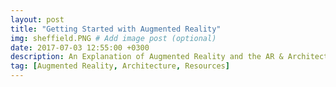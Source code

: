 ```yaml
---
layout: post
title: "Getting Started with Augmented Reality"
img: sheffield.PNG # Add image post (optional)
date: 2017-07-03 12:55:00 +0300
description: An Explanation of Augmented Reality and the AR & Architecture Project.
tag: [Augmented Reality, Architecture, Resources]
---
```


